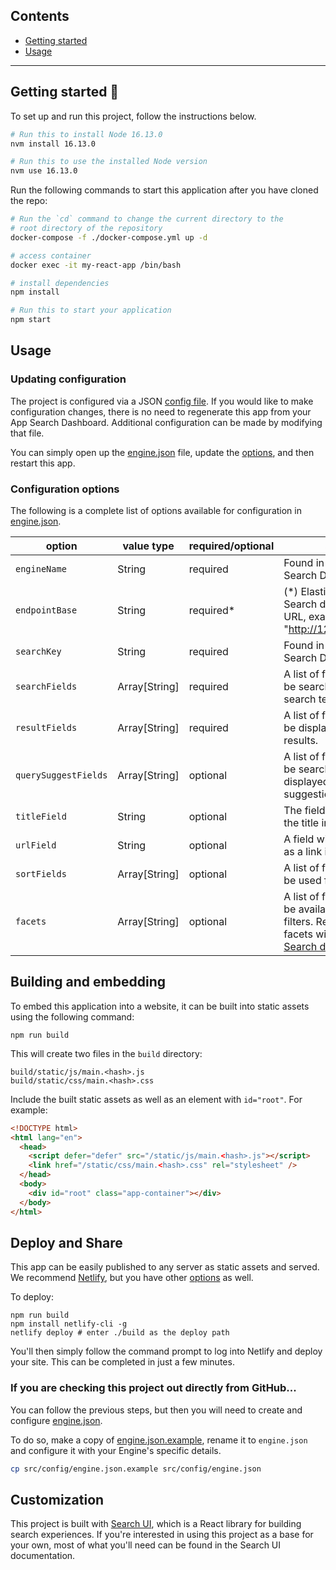 ## Contents

- [Getting started](#getting-started-)
- [Usage](#usage)

---

## Getting started 🐣

To set up and run this project, follow the instructions below.


```bash
# Run this to install Node 16.13.0
nvm install 16.13.0

# Run this to use the installed Node version 
nvm use 16.13.0
```

Run the following commands to start this application after you have cloned the repo:

```bash
# Run the `cd` command to change the current directory to the
# root directory of the repository
docker-compose -f ./docker-compose.yml up -d

# access container
docker exec -it my-react-app /bin/bash

# install dependencies
npm install

# Run this to start your application 
npm start
```

## Usage

### Updating configuration

The project is configured via a JSON [config file](src/config/engine.json).  If you would like to make configuration changes, there is no need to regenerate this app from your App Search Dashboard. Additional configuration can be made by modifying that file.

You can simply open up the
[engine.json](src/config/engine.json) file, update the [options](#config),
and then restart this app.

### Configuration options <a id="config"></a>

The following is a complete list of options available for configuration in [engine.json](src/config/engine.json).

| option               | value type    | required/optional | source                                                                                                                                                                                          |
| -------------------- | ------------- | ----------------- | ----------------------------------------------------------------------------------------------------------------------------------------------------------------------------------------------- |
| `engineName`         | String        | required          | Found in your App Search Dashboard.                                                                                                                                                             |
| `endpointBase`       | String        | required*         | (*) Elastic Enterprise Search deployment URL, example: "http://127.0.0.1:3002".                                                                                                                 |
| `searchKey`          | String        | required          | Found in your App Search Dashboard.                                                                                                                                                             |
| `searchFields`       | Array[String] | required          | A list of fields that will be searched with your search term.                                                                                                                                   |
| `resultFields`       | Array[String] | required          | A list of fields that will be displayed within your results.                                                                                                                                    |
| `querySuggestFields` | Array[String] | optional          | A list of fields that will be searched and displayed as query suggestions.                                                                                                                      |
| `titleField`         | String        | optional          | The field to display as the title in results.                                                                                                                                                   |
| `urlField`           | String        | optional          | A field with a url to use as a link in results.                                                                                                                                                 |
| `sortFields`         | Array[String] | optional          | A list of fields that will be used for sort options.                                                                                                                                            |
| `facets`             | Array[String] | optional          | A list of fields that will be available as "facet" filters. Read more about facets within the [App Search documentation](https://www.elastic.co/guide/en/app-search/current/facets-guide.html). |

## Building and embedding

To embed this application into a website, it can be built into static assets using the following command:
```
npm run build
```

This will create two files in the `build` directory:
```
build/static/js/main.<hash>.js
build/static/css/main.<hash>.css
```

Include the built static assets as well as an element with `id="root"`. For example:
```html
<!DOCTYPE html>
<html lang="en">
  <head>
    <script defer="defer" src="/static/js/main.<hash>.js"></script>
    <link href="/static/css/main.<hash>.css" rel="stylesheet" />
  </head>
  <body>
    <div id="root" class="app-container"></div>
  </body>
</html>
```

## Deploy and Share

This app can be easily published to any server as static assets and served. We recommend [Netlify](https://www.netlify.com/), but you have other [options](https://facebook.github.io/create-react-app/docs/deployment) as well.

To deploy:

```
npm run build
npm install netlify-cli -g
netlify deploy # enter ./build as the deploy path
```

You'll then simply follow the command prompt to log into Netlify and deploy your site. This can be completed in just a few minutes.

### If you are checking this project out directly from GitHub... <a id="github"></a>

You can follow the previous steps, but then you will need to create and configure
[engine.json](src/config/engine.json).

To do so, make a copy of [engine.json.example](src/config/engine.json.example),
rename it to `engine.json` and configure it with your Engine's specific details.

```bash
cp src/config/engine.json.example src/config/engine.json
```

## Customization

This project is built with [Search UI](https://github.com/elastic/search-ui), which is a React library for building search experiences. If you're interested in using this project as a base for your own, most of
what you'll need can be found in the Search UI documentation.
